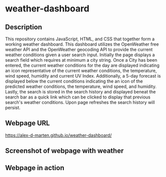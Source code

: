 # weather-dashboard

## Description
This repository contains JavaScript, HTML, and CSS that together form a working weather dashboard. This dashboard utilizes the OpenWeather free weather API and the OpenWeather geocoding API to provide the current weather conditions given a user search input. Initially the page displays a search field which requires at minimum a city string. Once a City has been entered, the current weather conditions for the day are displayed indicating an icon representative of the current weather conditions, the temperature, wind speed, humidity and current UV Index. Additionally, a 5-day forecast is displayed below the current conditions indicating the an icon of the predicted weather conditions, the temperature, wind speed, and humidity. Lastly, the search is stored in the search history and displayed beneat the search bar as a quick link which can be clicked to display that previous search's weather conditions. Upon page refreshes the search history will persist.

## Webpage URL
https://alex-d-marten.github.io/weather-dashboard/

## Screenshot of webpage with weather

## Webpage in action
